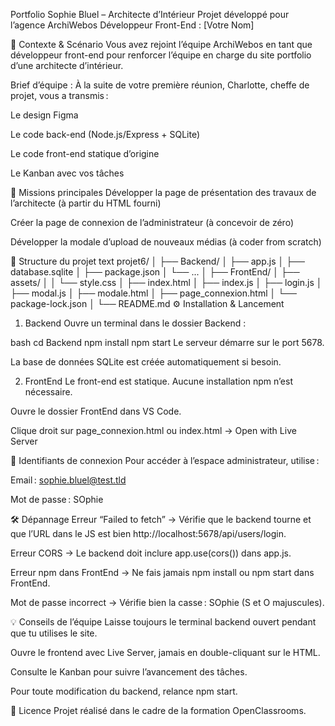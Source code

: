 Portfolio Sophie Bluel – Architecte d’Intérieur
Projet développé pour l’agence ArchiWebos
Développeur Front-End : [Votre Nom]

📝 Contexte & Scénario
Vous avez rejoint l’équipe ArchiWebos en tant que développeur front-end pour renforcer l’équipe en charge du site portfolio d’une architecte d’intérieur.

Brief d’équipe :
À la suite de votre première réunion, Charlotte, cheffe de projet, vous a transmis :

Le design Figma

Le code back-end (Node.js/Express + SQLite)

Le code front-end statique d’origine

Le Kanban avec vos tâches

🎯 Missions principales
Développer la page de présentation des travaux de l’architecte
(à partir du HTML fourni)

Créer la page de connexion de l’administrateur
(à concevoir de zéro)

Développer la modale d’upload de nouveaux médias
(à coder from scratch)

📁 Structure du projet
text
projet6/
│
├── Backend/
│   ├── app.js
│   ├── database.sqlite
│   ├── package.json
│   └── ...
│
├── FrontEnd/
│   ├── assets/
│   │   └── style.css
│   ├── index.html
│   ├── index.js
│   ├── login.js
│   ├── modal.js
│   ├── modale.html
│   ├── page_connexion.html
│   └── package-lock.json
│
└── README.md
⚙️ Installation & Lancement
1. Backend
Ouvre un terminal dans le dossier Backend :

bash
cd Backend
npm install
npm start
Le serveur démarre sur le port 5678.

La base de données SQLite est créée automatiquement si besoin.

2. FrontEnd
Le front-end est statique.
Aucune installation npm n’est nécessaire.

Ouvre le dossier FrontEnd dans VS Code.

Clique droit sur page_connexion.html ou index.html → Open with Live Server

🔑 Identifiants de connexion
Pour accéder à l’espace administrateur, utilise :

Email : sophie.bluel@test.tld

Mot de passe : SOphie

🛠️ Dépannage
Erreur “Failed to fetch”
→ Vérifie que le backend tourne et que l’URL dans le JS est bien http://localhost:5678/api/users/login.

Erreur CORS
→ Le backend doit inclure app.use(cors()) dans app.js.

Erreur npm dans FrontEnd
→ Ne fais jamais npm install ou npm start dans FrontEnd.

Mot de passe incorrect
→ Vérifie bien la casse : SOphie (S et O majuscules).

💡 Conseils de l’équipe
Laisse toujours le terminal backend ouvert pendant que tu utilises le site.

Ouvre le frontend avec Live Server, jamais en double-cliquant sur le HTML.

Consulte le Kanban pour suivre l’avancement des tâches.

Pour toute modification du backend, relance npm start.

📄 Licence
Projet réalisé dans le cadre de la formation OpenClassrooms.


